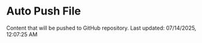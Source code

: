# Auto Push File

Content that will be pushed to GitHub repository.
Last updated: 07/14/2025, 12:07:25 AM
